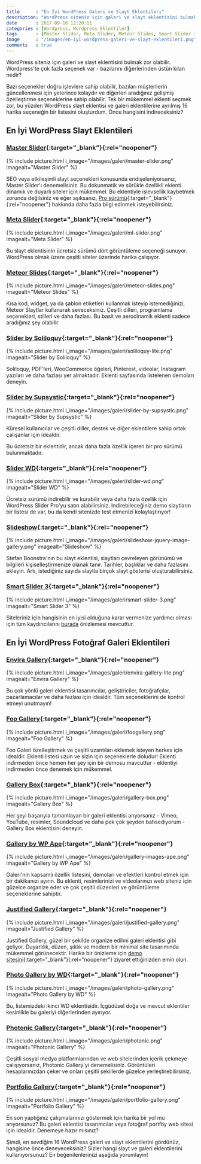 ```yaml
---
title      : "En İyi WordPress Galeri ve Slayt Eklentileri"
description: "WordPress siteniz için galeri ve slayt eklentisini bulmak zor olabilir. Wordpress'te çok fazla seçenek var - bazılarını diğerlerinden üstün kılan nedir?"
date       : 2017-09-16 12:20:11
categories : [Wordpress, Wordpress Eklentiler]
tags       : [Master Slider, Meta Slider, Meteor Slides, Smart Slider 3]
image      : "/images/en-iyi-wordpress-galeri-ve-slayt-eklentileri.png"
comments   : true
---
```


WordPress siteniz için galeri ve slayt eklentisini bulmak zor olabilir. Wordpress'te çok fazla seçenek var - bazılarını diğerlerinden üstün kılan nedir?

Bazı seçenekler doğru işlevlere sahip olabilir, bazıları müşterilerin güncellenmesi için yeterince kolaydır ve diğerleri aradığınız gelişmiş özelleştirme seçeneklerine sahip olabilir. Tek bir mükemmel eklenti seçmek zor, bu yüzden WordPress slayt eklentisi ve galeri eklentilerine ayrılmış 16 harika seçeneğin bir listesini oluşturdum. Önce hangisini indireceksiniz?

## En İyi WordPress Slayt Eklentileri

### [Master Slider](https://wordpress.org/plugins/master-slider/){:target="_blank"}{:rel="noopener"}

{% include picture.html i_image="/images/galeri/master-slider.png" imagealt="Master Slider" %}

SEO veya etkileşimli slayt seçenekleri konusunda endişeleniyorsanız, Master Slider'ı denemelisiniz. Bu dokunmatik ve sürükle özellikli eklenti dinamik ve duyarlı siteler için mükemmel. Bu eklentiyle işlevsellik kaybetmek zorunda değilsiniz ve eğer aşıksanız, [Pro sürümü](http://www.masterslider.com/purchase/?mslf){:target="_blank"}{:rel="noopener"} hakkında daha fazla bilgi edinmek isteyebilirsiniz.

### [Meta Slider](https://wordpress.org/plugins/ml-slider/){:target="_blank"}{:rel="noopener"}

{% include picture.html i_image="/images/galeri/ml-slider.png" imagealt="Meta Slider" %}

Bu slayt eklentisinin ücretsiz sürümü dört görüntüleme seçeneği sunuyor. WordPress olmak üzere çeşitli siteler üzerinde harika çalışıyor. 

### [Meteor Slides](https://wordpress.org/plugins/meteor-slides/){:target="_blank"}{:rel="noopener"}

{% include picture.html i_image="/images/galeri/meteor-slides.png" imagealt="Meteor Slides" %}

Kısa kod, widget, ya da şablon etiketleri kullanmak isteyip istemediğinizi, Meteor Slaytlar kullanarak seveceksiniz. Çeşitli dilleri, programlama seçenekleri, stilleri ve daha fazlası. Bu basit ve aerodinamik eklenti sadece aradığınız şey olabilir.

### [Slider by Soliloquy](https://wordpress.org/plugins/soliloquy-lite/){:target="_blank"}{:rel="noopener"}

{% include picture.html i_image="/images/galeri/soliloquy-lite.png" imagealt="Slider by Soliloquy" %}

Soliloquy, PDF'leri, WooCommerce öğeleri, Pinterest, videolar, Instagram yazıları ve daha fazlası yer almaktadır. Eklenti sayfasında listelenen demoları deneyin.

### [Slider by Supsystic](https://wordpress.org/plugins/slider-by-supsystic/){:target="_blank"}{:rel="noopener"}

{% include picture.html i_image="/images/galeri/slider-by-supsystic.png" imagealt="Slider by Supsystic" %}

Küresel kullanıcılar ve çeşitli diller, destek ve diğer eklentilere sahip ortak çalışanlar için idealdir.

Bu ücretsiz bir eklentidir, ancak daha fazla özellik içeren bir pro sürümü bulunmaktadır.

### [Slider WD](https://wordpress.org/plugins/slider-wd/){:target="_blank"}{:rel="noopener"}

{% include picture.html i_image="/images/galeri/slider-wd.png" imagealt="Slider WD" %}

Ücretsiz sürümü indirebilir ve kurabilir veya daha fazla özellik için WordPress Slider Pro'yu satın alabilirsiniz. Indirebileceğiniz demo slaytların bir listesi de var, bu da kendi sitenizde test etmenizi kolaylaştırıyor!

### [Slideshow](https://wordpress.org/plugins/slideshow-jquery-image-gallery/){:target="_blank"}{:rel="noopener"}

{% include picture.html i_image="/images/galeri/slideshow-jquery-image-gallery.png" imagealt="Slideshow" %}

Stefan Boonstra'nın bu slayt eklentisi, slaytları çevreleyen görünümü ve bilgileri kişiselleştirmenize olanak tanır. Tarihler, başlıklar ve daha fazlasını ekleyin. Artı, istediğiniz sayıda slaytla birçok slayt gösterisi oluşturabilirsiniz.

### [Smart Slider 3](https://wordpress.org/plugins/smart-slider-3/){:target="_blank"}{:rel="noopener"}

{% include picture.html i_image="/images/galeri/smart-slider-3.png" imagealt="Smart Slider 3" %}

Siteleriniz için hangisinin en iyisi olduğuna karar vermenize yardımcı olması için tüm kaydırıcılarını [burada](https://smartslider3.com/sample-sliders/) önizlemesi mevcuttur.

## En İyi WordPress Fotoğraf Galeri Eklentileri

### [Envira Gallery](https://wordpress.org/plugins/envira-gallery-lite/){:target="_blank"}{:rel="noopener"}

{% include picture.html i_image="/images/galeri/envira-gallery-lite.png" imagealt="Envira Gallery" %}

Bu çok yönlü galeri eklentisi tasarımcılar, geliştiriciler, fotoğrafçılar, pazarlamacılar ve daha fazlası için idealdir. Tüm seçeneklerini de kontrol etmeyi unutmayın!

### [Foo Gallery](https://wordpress.org/plugins/foogallery/){:target="_blank"}{:rel="noopener"}

{% include picture.html i_image="/images/galeri/foogallery.png" imagealt="Foo Gallery" %}

Foo Galeri özelleştirmek ve çeşitli uzantıları eklemek isteyen herkes için idealdir. Eklenti listesi uzun ve sizin için seçeneklerle doludur! Eklenti indirmeden önce hemen her şey için bir demosu mavcuttur - eklentiyi indirmeden önce denemek için mükemmel.

### [Gallery Box](https://wordpress.org/plugins/gallery-box/){:target="_blank"}{:rel="noopener"}

{% include picture.html i_image="/images/galeri/gallery-box.png" imagealt="Gallery Box" %}

Her şeyi başarıyla tamamlayan bir galeri eklentisi arıyorsanız - Vimeo, YouTube, resimler, Soundcloud ve daha pek çok şeyden bahsediyorum - Gallery Box eklentisini deneyin. 

### [Gallery by WP Ape](https://wordpress.org/plugins/gallery-images-ape/){:target="_blank"}{:rel="noopener"}

{% include picture.html i_image="/images/galeri/gallery-images-ape.png" imagealt="Gallery by WP Ape" %}

Galeri'nin kapsamlı özellik listesini, demoları ve efektleri kontrol etmek için bir dakikanızı ayırın. Bu eklenti, resimlerinizi ve videolarınızı web siteniz için güzelce organize eder ve çok çeşitli düzenleri ve görüntüleme seçeneklerine sahiptir.

### [Justified Gallery](https://wordpress.org/plugins/justified-gallery/){:target="_blank"}{:rel="noopener"}

{% include picture.html i_image="/images/galeri/justified-gallery.png" imagealt="Justified Gallery" %}

Justified Gallery, güzel bir şekilde organize edilmi galeri eklentisi gibi geliyor. Duyarlılık, düzen, şıklık ve modern bir minimal site tasarımında mükemmel görünecektir. Harika bir önizleme için [demo sitesini](http://justifiedgallery.com/){:target="_blank"}{:rel="noopener"} ziyaret ettiğinizden emin olun.

### [Photo Gallery by WD](https://wordpress.org/plugins/photo-gallery/){:target="_blank"}{:rel="noopener"}

{% include picture.html i_image="/images/galeri/photo-gallery.png" imagealt="Photo Gallery by WD" %}

Bu, listemizdeki ikinci WD eklentisidir. İçgüdüsel doğa ve mevcut eklentiler kesinlikle bu galeriyi diğerlerinden ayırıyor.

### [Photonic Gallery](https://wordpress.org/plugins/photonic/){:target="_blank"}{:rel="noopener"}

{% include picture.html i_image="/images/galeri/photonic.png" imagealt="Photonic Gallery" %}

Çeşitli sosyal medya platformlarından ve web sitelerinden içerik çekmeye çalışıyorsanız, Photonic Gallery'yi denemelisiniz. Görüntüleri hesaplarınızdan çeker ve onları çeşitli şekillerde güzelce yerleştirebilirsiniz.

### [Portfolio Gallery](https://wordpress.org/plugins/portfolio-gallery/){:target="_blank"}{:rel="noopener"}

{% include picture.html i_image="/images/galeri/portfolio-gallery.png" imagealt="Portfolio Gallery" %}

En son yaptığınız çalışmalarınızı göstermek için harika bir yol mu arıyorsunuz? Bu galeri eklentisi tasarımcılar veya fotoğraf portföy web sitesi için idealdir. Denemeye hazır mısınız?

Şimdi, en sevdiğim 16 WordPress galeri ve slayt eklentilerini gördünüz, hangisine önce deneyeceksiniz? Sizler hangi slayt ve galeri eklentilerini kullanıyorsunuz? En beğenilenlerinizi aşağıda yorumlayın!
